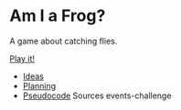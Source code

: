 # Am I a Frog?

A game about catching flies.

[Play it!](https://pippinbarr.github.io/cart253-examples/topics/making/frogfrogfrog/index.html)

- [Ideas](./ideas.md)
- [Planning](./planning.md)
- [Pseudocode](./pseudocode.md)
Sources
events-challenge
